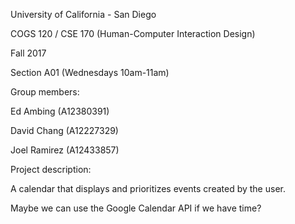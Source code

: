 University of California - San Diego

COGS 120 / CSE 170 (Human-Computer Interaction Design)

Fall 2017

Section A01 (Wednesdays 10am-11am)



Group members:

Ed Ambing (A12380391)

David Chang (A12227329)

Joel Ramirez (A12433857)



Project description:

A calendar that displays and prioritizes events created by the user.

Maybe we can use the Google Calendar API if we have time?
